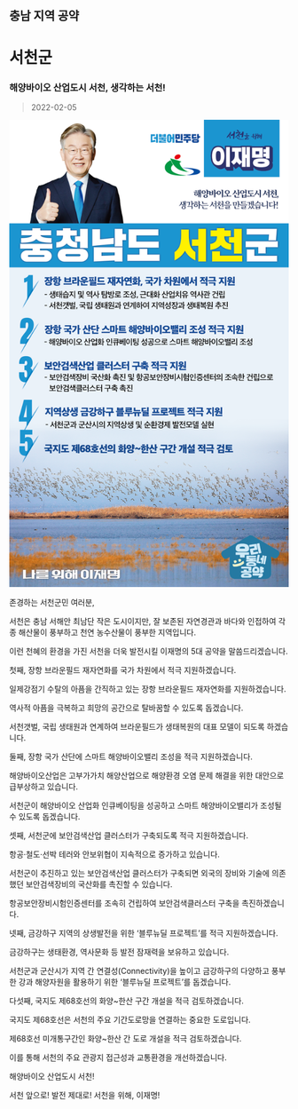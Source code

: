 ## 충남 지역 공약

# 서천군

### 해양바이오 산업도시 서천, 생각하는 서천!
> 2022-02-05

![서천군 지역공약](./005_012_009.png)

존경하는 서천군민 여러분,

 

서천은 충남 서해안 최남단 작은 도시이지만, 잘 보존된 자연경관과 바다와 인접하여 각종 해산물이 풍부하고 천연 농수산물이 풍부한 지역입니다. 

이런 천혜의 환경을 가진 서천을 더욱 발전시킬 이재명의 5대 공약을 말씀드리겠습니다.

 

첫째, 장항 브라운필드 재자연화를 국가 차원에서 적극 지원하겠습니다.

 

일제강점기 수탈의 아픔을 간직하고 있는 장항 브라운필드 재자연화를 지원하겠습니다. 

역사적 아픔을 극복하고 희망의 공간으로 탈바꿈할 수 있도록 돕겠습니다.  

서천갯벌, 국립 생태원과 연계하여 브라운필드가 생태복원의 대표 모델이 되도록 하겠습니다.   

 

둘째, 장항 국가 산단에 스마트 해양바이오밸리 조성을 적극 지원하겠습니다.

 

해양바이오산업은 고부가가치 해양산업으로 해양환경 오염 문제 해결을 위한 대안으로 급부상하고 있습니다. 

서천군이 해양바이오 산업화 인큐베이팅을 성공하고 스마트 해양바이오밸리가 조성될 수 있도록 돕겠습니다. 

 

셋째, 서천군에 보안검색산업 클러스터가 구축되도록 적극 지원하겠습니다.

 

항공·철도·선박 테러와 안보위협이 지속적으로 증가하고 있습니다. 

서천군이 추진하고 있는 보안검색산업 클러스터가 구축되면 외국의 장비와 기술에 의존했던 보안검색장비의 국산화를 촉진할 수 있습니다. 

항공보안장비시험인증센터를 조속히 건립하여 보안검색클러스터 구축을 촉진하겠습니다. 

 

넷째, 금강하구 지역의 상생발전을 위한 ‘블루뉴딜 프로젝트’를 적극 지원하겠습니다.

 

금강하구는 생태환경, 역사문화 등 발전 잠재력을 보유하고 있습니다.  

서천군과 군산시가 지역 간 연결성(Connectivity)을 높이고 금강하구의 다양하고 풍부한 강과 해양자원을 활용하기 위한 ‘블루뉴딜 프로젝트’를 돕겠습니다.  

 

 

다섯째, 국지도 제68호선의 화양~한산 구간 개설을 적극 검토하겠습니다.

 

국지도 제68호선은 서천의 주요 기간도로망을 연결하는 중요한 도로입니다. 

제68호선 미개통구간인 화양~한산 간 도로 개설을 적극 검토하겠습니다.

이를 통해 서천의 주요 관광지 접근성과 교통환경을 개선하겠습니다. 

 

 

해양바이오 산업도시 서천!

서천 앞으로! 발전 제대로! 서천을 위해, 이재명!

						